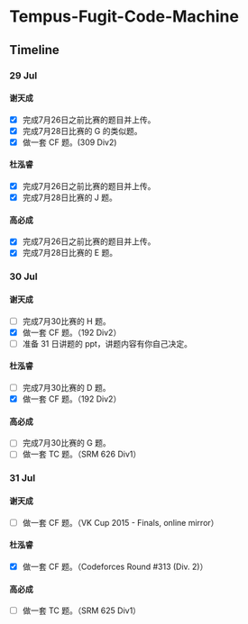#  Tempus-Fugit-Code-Machine

## Timeline

### 29 Jul

#### 谢天成
- [x] 完成7月26日之前比赛的题目并上传。
- [x] 完成7月28日比赛的 G 的类似题。
- [x] 做一套 CF 题。(309 Div2)

#### 杜泓睿
- [x] 完成7月26日之前比赛的题目并上传。
- [x] 完成7月28日比赛的 J 题。

#### 高必成
- [x] 完成7月26日之前比赛的题目并上传。
- [x] 完成7月28日比赛的 E 题。

### 30 Jul

#### 谢天成
- [ ] 完成7月30比赛的 H 题。
- [x] 做一套 CF 题。（192 Div2）
- [ ] 准备 31 日讲题的 ppt，讲题内容有你自己决定。

#### 杜泓睿
- [ ] 完成7月30比赛的 D 题。
- [x] 做一套 CF 题。（192 Div2）

#### 高必成
- [ ] 完成7月30比赛的 G 题。
- [ ] 做一套 TC 题。（SRM 626 Div1）

### 31 Jul

#### 谢天成
- [ ] 做一套 CF 题。（VK Cup 2015 - Finals, online mirror）

#### 杜泓睿
- [x] 做一套 CF 题。（Codeforces Round #313 (Div. 2)）

#### 高必成
- [ ] 做一套 TC 题。（SRM 625 Div1）
